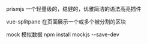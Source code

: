 prismjs 一个轻量级的，稳健的，优雅简洁的语法高亮插件

vue-splitpane 在页面展示一个或多个被分割的区块

mock 模拟数据
npm install mockjs --save-dev
